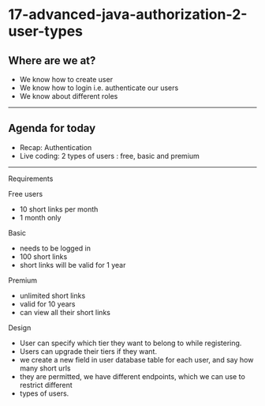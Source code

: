 # 17-advanced-java-authorization-2-user-types

## Where are we at?

* We know how to create user
* We know how to login i.e. authenticate our users
* We know about different roles
----
## Agenda for today

* Recap: Authentication
* Live coding: 2 types of users : free, basic and premium
----

Requirements

Free users
* 10 short links per month 
* 1 month only

Basic 
* needs to be logged in 
* 100 short links 
* short links will be valid for 1 year

Premium 
* unlimited short links 
* valid for 10 years
* can view all their short links

Design

* User can specify which tier they want to belong to while registering.
* Users can upgrade their tiers if they want.
* we create a new field in user database table for each user, and say how many short urls
* they are permitted, we have different endpoints, which we can use to restrict different 
* types of users. 